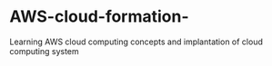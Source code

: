 # AWS-cloud-formation-
Learning AWS cloud computing concepts and implantation of cloud computing system 
